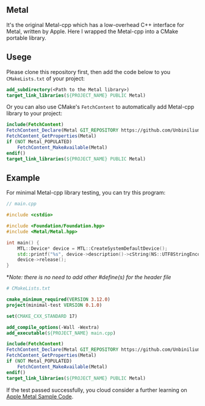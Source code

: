 ## Metal

It's the original Metal-cpp which has a low-overhead C++ interface for Metal, written by Apple. Here I wrapped the Metal-cpp into a CMake portable library.

## Usege

Please clone this repository first, then add the code below to you `CMakeLists.txt` of your project:

```cmake
add_subdirectory(<Path to the Metal library>)
target_link_libraries(${PROJECT_NAME} PUBLIC Metal)
```

Or you can also use CMake's `FetchContent` to automatically add Metal-cpp library to your project:

```cmake
include(FetchContent)
FetchContent_Declare(Metal GIT_REPOSITORY https://github.com/Unbinilium/Metal.git GIT_SHALLOW 1)
FetchContent_GetProperties(Metal)
if (NOT Metal_POPULATED)
    FetchContent_MakeAvailable(Metal)
endif()
target_link_libraries(${PROJECT_NAME} PUBLIC Metal)
```

## Example

For minimal Metal-cpp library testing, you can try this program:

```cpp
// main.cpp

#include <cstdio>

#include <Foundation/Foundation.hpp>
#include <Metal/Metal.hpp>

int main() {
    MTL::Device* device = MTL::CreateSystemDefaultDevice();
    std::printf("%s", device->description()->cString(NS::UTF8StringEncoding));
    device->release();
}
```

**Note: there is no need to add other #define(s) for the header file*

```cmake
# CMakeLists.txt

cmake_minimum_required(VERSION 3.12.0)
project(minimal-test VERSION 0.1.0)

set(CMAKE_CXX_STANDARD 17)

add_compile_options(-Wall -Wextra)
add_executable(${PROJECT_NAME} main.cpp)

include(FetchContent)
FetchContent_Declare(Metal GIT_REPOSITORY https://github.com/Unbinilium/Metal.git GIT_SHALLOW 1)
FetchContent_GetProperties(Metal)
if (NOT Metal_POPULATED)
    FetchContent_MakeAvailable(Metal)
endif()
target_link_libraries(${PROJECT_NAME} PUBLIC Metal)
```

If the test passed successfully, you cloud consider a further learning on [Apple Metal Sample Code](https://developer.apple.com/metal/sample-code/).
